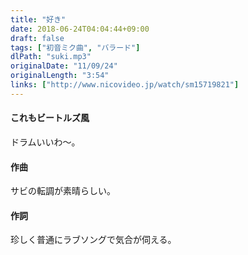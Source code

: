 ```yaml
---
title: "好き"
date: 2018-06-24T04:04:44+09:00
draft: false
tags: ["初音ミク曲", "バラード"]
dlPath: "suki.mp3"
originalDate: "11/09/24"
originalLength: "3:54"
links: ["http://www.nicovideo.jp/watch/sm15719821"]
---
```


#### これもビートルズ風

ドラムいいわ〜。

#### 作曲

サビの転調が素晴らしい。

#### 作詞

珍しく普通にラブソングで気合が伺える。
